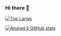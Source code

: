 ### Hi there 👋

[![Top Langs](https://github-readme-stats.vercel.app/api/top-langs/?username=hrkn63-hnm&layout=compact
)](https://github.com/anuraghazra/github-readme-stats)

[![Anurag's GitHub stats](https://github-readme-stats.vercel.app/api?username=hrkn63-hnm)](https://github.com/anuraghazra/github-readme-stats)
